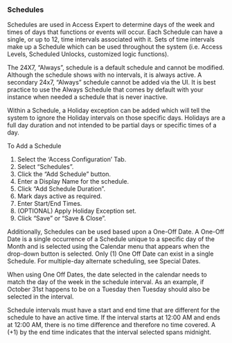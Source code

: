 ### Schedules
Schedules are used in Access Expert to determine days of the week and times of days that functions or events 
will occur. Each Schedule can have a single, or up to 12, time intervals associated with it. Sets of time intervals
make up a Schedule which can be used throughout the system (i.e. Access Levels, Scheduled Unlocks,
customized logic functions).

The 24X7, “Always”, schedule is a default schedule and cannot be modified. Although the schedule shows with 
no intervals, it is always active. A secondary 24x7, “Always” schedule cannot be added via the UI. It is best 
practice to use the Always Schedule that comes by default with your instance when needed a schedule that is 
never inactive.

Within a Schedule, a Holiday exception can be added which will tell the system to ignore the Holiday intervals
on those specific days. Holidays are a full day duration and not intended to be partial days or specific times of a 
day.

To Add a Schedule
1. Select the ‘Access Configuration’ Tab.
2. Select “Schedules”.
3. Click the “Add 
Schedule” button.
4. Enter a Display 
Name for the 
schedule.
5. Click “Add Schedule 
Duration”.
6. Mark days active as 
required.
7. Enter Start/End Times.
8. (OPTIONAL) Apply Holiday Exception set.
9. Click “Save” or “Save & Close”.

Additionally, Schedules can be used based upon a One-Off Date. A One-Off Date is a single occurrence of a 
Schedule unique to a specific day of the Month and is selected using the Calendar menu that appears when the 
drop-down button is selected. Only (1) One Off Date can exist in a single Schedule. For multiple-day alternate 
scheduling, see Special Dates.

When using One Off Dates, the date 
selected in the calendar needs to 
match the day of the week in the 
schedule interval. As an example, if 
October 31st happens to be on a 
Tuesday then Tuesday should also be selected in the interval.

Schedule intervals must have a start and end time that are different for the schedule to have an active time. If 
the interval starts at 12:00 AM and ends at 12:00 AM, there is no time difference and therefore no time 
covered. A (+1) by the end time indicates that the interval selected spans midnight.
